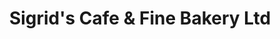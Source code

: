 ---
title: "Sigrid's Cafe & Fine Bakery Ltd"
url: /barrie/sigrids-cafe-and-fine-bakery-ltd/
shop: bakery
---